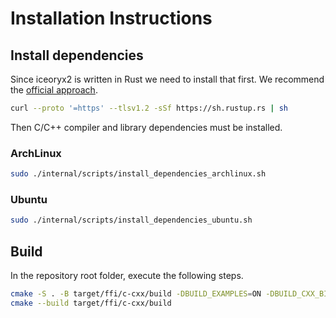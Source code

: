 # Installation Instructions

## Install dependencies

Since iceoryx2 is written in Rust we need to install that first. We recommend
the [official approach](https://www.rust-lang.org/tools/install).

```sh
curl --proto '=https' --tlsv1.2 -sSf https://sh.rustup.rs | sh
```

Then C/C++ compiler and library dependencies must be installed.

### ArchLinux

```sh
sudo ./internal/scripts/install_dependencies_archlinux.sh
```

### Ubuntu

```sh
sudo ./internal/scripts/install_dependencies_ubuntu.sh
```

## Build

In the repository root folder, execute the following steps.

```bash
cmake -S . -B target/ffi/c-cxx/build -DBUILD_EXAMPLES=ON -DBUILD_CXX_BINDING=OFF
cmake --build target/ffi/c-cxx/build
```
